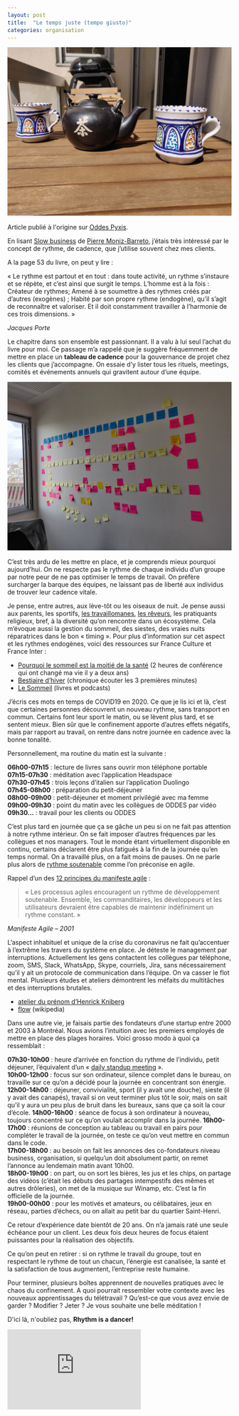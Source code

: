 ```yaml
---
layout: post
title:  "Le temps juste (tempo giusto)"
categories: organisation
---
```


<img src="/images/posts/temps-juste-1.jpg" class="img-floating-left-large" alt="Tasses de thé sur notre balcon en confinement 2020" />

Article publié à l'origine sur <a href="http://www.oddes-pyxis.com/le-temps-juste-tempo-giusto/" target="_oddes_pyxis">Oddes Pyxis</a>.

En lisant <a href="http://pierremonizbarreto.wixsite.com/slowbusiness" target="_slowbiz">Slow business</a> de <a href="https://www.linkedin.com/in/pierre-moniz-barreto-8bb1218b/" target="_pmb">Pierre Moniz-Barreto</a>, j’étais très intéressé par le concept de rythme, de cadence, que j’utilise souvent chez mes clients.

A la page 53 du livre, on peut y lire :

« Le rythme est partout et en tout : dans toute activité, un rythme s’instaure et se répète, et c’est ainsi que surgit le temps. L’homme est à la fois : Créateur de rythmes; Amené à se soumettre à des rythmes créés par d’autres (exogènes) ; Habité par son propre rythme (endogène), qu’il s’agit de reconnaître et valoriser. Et il doit constamment travailler à l’harmonie de ces trois dimensions. »

*Jacques Porte*

<!--more-->
  
Le chapitre dans son ensemble est passionnant. Il a valu à lui seul l’achat du livre pour moi. Ce passage m’a rappelé que je suggère fréquemment de mettre en place un **tableau de cadence** pour la gouvernance de projet chez les clients que j’accompagne. On essaie d’y lister tous les rituels, meetings, comités et événements annuels qui gravitent autour d’une équipe.

<a href="/images/posts/temps-juste-2.png" target="_cadence-board"><img src="/images/posts/temps-juste-2.png" class="img-floating-left-large" alt="Cadence Board" /></a>
  
C’est très ardu de les mettre en place, et je comprends mieux pourquoi aujourd’hui. On ne respecte pas le rythme de chaque individu d’un groupe par notre peur de ne pas optimiser le temps de travail. On préfère surcharger la barque des équipes, ne laissant pas de liberté aux individus de trouver leur cadence vitale.
  
Je pense, entre autres, aux lève-tôt ou les oiseaux de nuit. Je pense aussi aux parents, les sportifs, <a href="https://www.processcommunication.fr/model/travaillomane.htm" target="_travaillomanes">les travaillomanes</a>, <a href="https://www.processcommunication.fr/model/reveur.htm" target="_reveurs">les rêveurs</a>, les pratiquants religieux, bref, à la diversité qu’on rencontre dans un écosystème.  Cela m’évoque aussi la gestion du sommeil, des siestes, des vraies nuits réparatrices dans le bon « timing ». Pour plus d’information sur cet aspect et les rythmes endogènes, voici des ressources sur France Culture et France Inter :  
  
- <a href="https://www.franceculture.fr/conferences/palais-de-la-decouverte-et-cite-des-sciences-et-de-lindustrie/le-sommeil-est-la-moitie-de-la-sante" target="_fcconfsommeil">Pourquoi le sommeil est la moitié de la santé</a> (2 heures de conférence qui ont changé ma vie il y a deux ans)
- <a href="https://www.franceinter.fr/emissions/la-revue-de-presse-de-frederic-pommier/la-revue-de-presse-de-frederic-pommier-25-fevrier-2017" target="_bestiaire">Bestiaire d’hiver</a> (chronique écouter les 3 premières minutes)
- <a href="https://www.franceculture.fr/oeuvre/le-sommeil" target="_lesommeil">Le Sommeil</a> (livres et podcasts)  

J’écris ces mots en temps de COVID19 en 2020. Ce que je lis ici et là, c’est que certaines personnes découvrent un nouveau rythme, sans transport en commun. Certains font leur sport le matin, ou se lèvent plus tard, et se sentent mieux. Bien sûr que le confinement apporte d’autres effets négatifs, mais par rapport au travail, on rentre dans notre journée en cadence avec la bonne tonalité.

Personnellement, ma routine du matin est la suivante :

**06h00-07h15** : lecture de livres sans ouvrir mon téléphone portable  
**07h15-07h30** : méditation avec l’application Headspace  
**07h30-07h45** : trois leçons d’italien sur l’application Duolingo  
**07h45-08h00** : préparation du petit-déjeuner  
**08h00-09h00** : petit-déjeuner et moment privilégié avec ma femme  
**09h00-09h30** : point du matin avec les collègues de ODDES par vidéo  
**09h30…** : travail pour les clients ou ODDES    
  
C’est plus tard en journée que ça se gâche un peu si on ne fait pas attention à notre rythme intérieur. On se fait imposer d’autres fréquences par les collègues et nos managers. Tout le monde étant virtuellement disponible en continu, certains déclarent être plus fatigués à la fin de la journée qu’en temps normal. On a travaillé plus, on a fait moins de pauses. On ne parle plus alors de <a href="https://eventuallycoding.com/2011/04/12/principe-agile-avoir-un-rythme-soutenable/" target="_rythmesoutenable">rythme soutenable</a> comme l’on préconise en agile.

Rappel d’un des <a href="https://agilemanifesto.org/iso/fr/principles.html" target="_manifeste">12 principes du manifeste agile</a> :  
  
> « Les processus agiles encouragent un rythme de développement soutenable. Ensemble, les commanditaires, les développeurs et les utilisateurs devraient être capables de maintenir indéfiniment un rythme constant. »
  
*Manifeste Agile – 2001*

L’aspect inhabituel et unique de la crise du coronavirus ne fait qu’accentuer à l’extrême les travers du système en place. Je déteste le management par interruptions. Actuellement les gens contactent les collègues par téléphone, zoom, SMS, Slack, WhatsApp, Skype, courriels, Jira, sans nécessairement qu’il y ait un protocole de communication dans l’équipe. On va casser le flot mental. Plusieurs études et ateliers démontrent les méfaits du multitâches et des interruptions brutales.

- <a href="https://www.slideshare.net/faimetti/le-jeu-du-prnom-en-mode-multitche" target="_kniberg">atelier du prénom d’Henrick Kniberg</a>
- <a href="https://fr.wikipedia.org/wiki/Flow_(psychologie)" target="_flow">flow</a> (wikipedia)  

Dans une autre vie, je faisais partie des fondateurs d’une startup entre 2000 et 2003 à Montréal. Nous avions l’intuition avec les premiers employés de mettre en place des plages horaires. Voici grosso modo à quoi ça ressemblait :
  
**07h30-10h00** : heure d’arrivée en fonction du rythme de l’individu, petit déjeuner, l’équivalent d’un « <a href="https://coach-agile.com/2015/01/daily-meeting-les-3-questions/" target="_daily">daily standup meeting</a> ».  
**10h00-12h00** : focus sur son ordinateur, silence complet dans le bureau, on travaille sur ce qu’on a décidé pour la journée en concentrant son énergie.  
**12h00-14h00** : déjeuner, convivialité, sport (il y avait une douche), sieste (il y avait des canapés), travail si on veut terminer plus tôt le soir, mais on sait qu’il y aura un peu plus de bruit dans les bureaux, sans que ça soit la cour d’école.
**14h00-16h00** : séance de focus à son ordinateur à nouveau, toujours concentré sur ce qu’on voulait accomplir dans la journée.
**16h00-17h00** : réunions de conception au tableau ou travail en pairs pour compléter le travail de la journée, on teste ce qu’on veut mettre en commun dans le code.  
**17h00-18h00** : au besoin on fait les annonces des co-fondateurs niveau business, organisation, si quelqu’un doit absolument partir, on remet l’annonce au lendemain matin avant 10h00.  
**18h00-19h00** : on part, ou on sort les bières, les jus et les chips, on partage des vidéos (c’était les débuts des partages intempestifs des mêmes et autres drôleries), on met de la musique sur Winamp, etc. C’est la fin officielle de la journée.  
**19h00-00h00** : pour les motivés et amateurs, ou célibataires, jeux en réseau, parties d’échecs, ou on allait au petit bar du quartier Saint-Henri.  

Ce retour d’expérience date bientôt de 20 ans. On n’a jamais raté une seule échéance pour un client. Les deux fois deux heures de focus étaient puissantes pour la réalisation des objectifs.  
  
Ce qu’on peut en retirer : si on rythme le travail du groupe, tout en respectant le rythme de tout un chacun, l’énergie est canalisée, la santé et la satisfaction de tous augmentent, l’entreprise reste humaine.  
    
Pour terminer, plusieurs boîtes apprennent de nouvelles pratiques avec le chaos du confinement. A quoi pourrait ressembler votre contexte avec les nouveaux apprentissages du télétravail ? Qu’est-ce que vous avez envie de garder ? Modifier ? Jeter ? Je vous souhaite une belle méditation !  
  
D'ici là, n'oubliez pas, **Rhythm is a dancer!**  
<div class="floating-left">
	<iframe width="300" height="180" src="https://www.youtube.com/watch?v=WMPM1q_Uyxc" frameborder="0" allowfullscreen></iframe>
</div>  
  